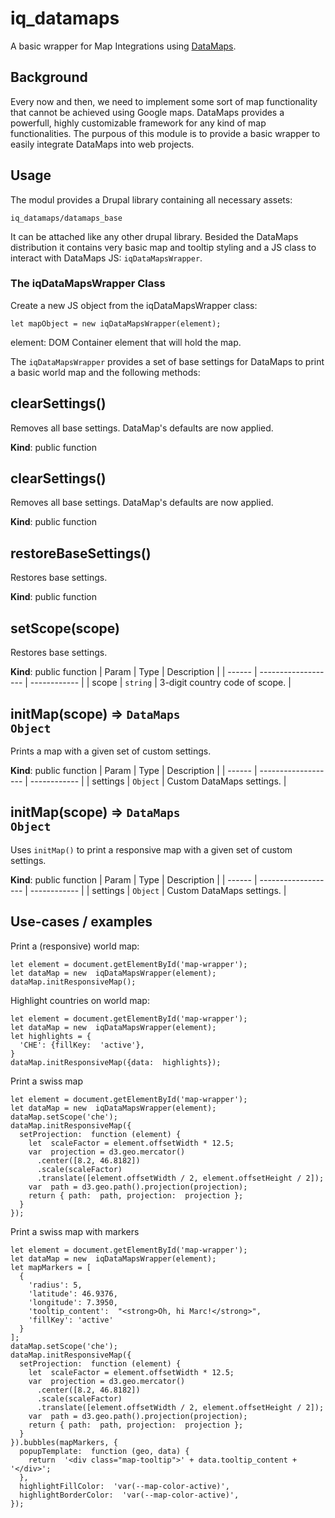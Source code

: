 

# iq_datamaps

A basic wrapper for Map Integrations using [DataMaps](http://datamaps.github.io/).


## Background

Every now and then, we need to implement some sort of map functionality that
cannot be achieved using Google maps. DataMaps provides a powerfull, highly
customizable framework for any kind of map functionalities. The purpous of this
module is to provide a basic wrapper to easily integrate DataMaps into web
projects.

## Usage

The modul provides a Drupal library containing all necessary assets:

    iq_datamaps/datamaps_base
It can be attached like any other drupal library. Besided the DataMaps
distribution it contains very basic map and tooltip styling and a JS class to
interact with DataMaps JS: `iqDataMapsWrapper`.

### The iqDataMapsWrapper Class
Create a new JS object from the iqDataMapsWrapper class:

    let mapObject = new iqDataMapsWrapper(element);
element: DOM Container element that will hold the map.

The `iqDataMapsWrapper` provides a set of base settings for DataMaps to print a
basic world map and the following methods:


##  clearSettings()
Removes all base settings. DataMap's defaults are now applied.

**Kind**: public function


##  clearSettings()
Removes all base settings. DataMap's defaults are now applied.

**Kind**: public function

##  restoreBaseSettings()
Restores base settings.

**Kind**: public function

##  setScope(scope)
Restores base settings.

**Kind**: public function
| Param  | Type                | Description  |
| ------ | ------------------- | ------------ |
| scope  | <code>string</code> | 3-digit country code of scope. |


##  initMap(scope) ⇒ <code>DataMaps Object</code>
Prints a map with a given set of custom settings.

**Kind**: public function
| Param  | Type                | Description  |
| ------ | ------------------- | ------------ |
| settings  | <code>Object</code> | Custom DataMaps settings. |


##  initMap(scope) ⇒ <code>DataMaps Object</code>
Uses `initMap()` to print a responsive map with a given set of custom settings.

**Kind**: public function
| Param  | Type                | Description  |
| ------ | ------------------- | ------------ |
| settings  | <code>Object</code> | Custom DataMaps settings. |


## Use-cases / examples

Print a (responsive) world map:

    let element = document.getElementById('map-wrapper');
    let dataMap = new  iqDataMapsWrapper(element);
    dataMap.initResponsiveMap();

Highlight countries on world map:

    let element = document.getElementById('map-wrapper');
    let dataMap = new  iqDataMapsWrapper(element);
    let highlights = {
      'CHE': {fillKey:  'active'},
    }
    dataMap.initResponsiveMap({data:  highlights});

Print a swiss map

    let element = document.getElementById('map-wrapper');
    let dataMap = new  iqDataMapsWrapper(element);
    dataMap.setScope('che');
    dataMap.initResponsiveMap({
      setProjection:  function (element) {
        let  scaleFactor = element.offsetWidth * 12.5;
        var  projection = d3.geo.mercator()
          .center([8.2, 46.8182])
          .scale(scaleFactor)
          .translate([element.offsetWidth / 2, element.offsetHeight / 2]);
        var  path = d3.geo.path().projection(projection);
        return { path:  path, projection:  projection };
      }
    });

Print a swiss map with markers

    let element = document.getElementById('map-wrapper');
    let dataMap = new  iqDataMapsWrapper(element);
    let mapMarkers = [
      {
        'radius': 5,
        'latitude': 46.9376,
        'longitude': 7.3950,
        'tooltip_content':  "<strong>Oh, hi Marc!</strong>",
        'fillKey': 'active'
      }
    ];
    dataMap.setScope('che');
    dataMap.initResponsiveMap({
      setProjection:  function (element) {
        let  scaleFactor = element.offsetWidth * 12.5;
        var  projection = d3.geo.mercator()
          .center([8.2, 46.8182])
          .scale(scaleFactor)
          .translate([element.offsetWidth / 2, element.offsetHeight / 2]);
        var  path = d3.geo.path().projection(projection);
        return { path:  path, projection:  projection };
      }
    }).bubbles(mapMarkers, {
      popupTemplate:  function (geo, data) {
        return  '<div class="map-tooltip">' + data.tooltip_content + '</div>';
      },
      highlightFillColor:  'var(--map-color-active)',
      highlightBorderColor:  'var(--map-color-active)',
    });
